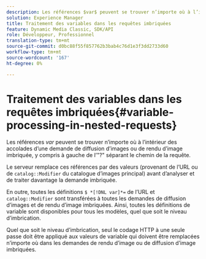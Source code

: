 ```yaml
---
description: Les références $var$ peuvent se trouver n’importe où à l’intérieur des accolades d’une demande de diffusion d’images ou de rendu d’image imbriquée, y compris à gauche de l’"?" séparant le chemin de la requête.
solution: Experience Manager
title: Traitement des variables dans les requêtes imbriquées
feature: Dynamic Media Classic, SDK/API
role: Développeur, Professionnel
translation-type: tm+mt
source-git-commit: d0bc88f55f857762b3bab4c76d1e3f3dd2733d60
workflow-type: tm+mt
source-wordcount: '167'
ht-degree: 0%

---
```



# Traitement des variables dans les requêtes imbriquées{#variable-processing-in-nested-requests}

Les références $var$ peuvent se trouver n’importe où à l’intérieur des accolades d’une demande de diffusion d’images ou de rendu d’image imbriquée, y compris à gauche de l’&quot;?&quot; séparant le chemin de la requête.

Le serveur remplace ces références par des valeurs (provenant de l’URL ou de `catalog::Modifier` du catalogue d’images principal) avant d’analyser et de traiter davantage la demande imbriquée.

En outre, toutes les définitions `$ *[!DNL var]*=` de l’URL et `catalog::Modifier` sont transférées à toutes les demandes de diffusion d’images et de rendu d’image imbriquées. Ainsi, toutes les définitions de variable sont disponibles pour tous les modèles, quel que soit le niveau d’imbrication.

Quel que soit le niveau d’imbrication, seul le codage HTTP à une seule passe doit être appliqué aux valeurs de variable qui doivent être remplacées n’importe où dans les demandes de rendu d’image ou de diffusion d’image imbriquées.
